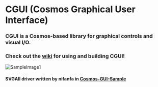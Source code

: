 # CGUI (Cosmos Graphical User Interface)
### CGUI is a Cosmos-based library for graphical controls and visual I/O. 

### Check out the [wiki](https://github.com/sudopigeek/CGUI/wiki) for using and building CGUI!

![SampleImage1](https://github.com/sudopigeek/CGUI/blob/main/png3.png?raw=true)

#### SVGAII driver written by nifanfa in [Cosmos-GUI-Sample](https://github.com/nifanfa/Cosmos-GUI-Sample)


